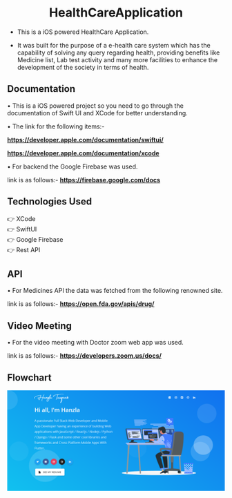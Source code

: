 <h1 align="center">HealthCareApplication</h1>

- This is a iOS powered HealthCare Application.
  
- It was built for the purpose of a e-health care system which has the capability of solving any query regarding health, providing benefits like Medicine list, Lab test activity and many more facilities to enhance the development of the society in terms of health.

## Documentation

• This is a iOS powered project so you need to go through the documentation of Swift UI and XCode for better understanding.

• The link for the following items:-  
  
**https://developer.apple.com/documentation/swiftui/** 
  
**https://developer.apple.com/documentation/xcode**

• For backend the Google Firebase was used.

  link is as follows:- **https://firebase.google.com/docs**

## Technologies Used

👉 XCode\
👉 SwiftUI\
👉 Google Firebase\
👉 Rest API

## API

• For Medicines API the data was fetched from the following renowned site.

  link is as follows:- **https://open.fda.gov/apis/drug/**

## Video Meeting

• For the video meeting with Doctor zoom web app was used.

  link is as follows:- **https://developers.zoom.us/docs/**

## Flowchart

<p align="center">
  <kbd>
    <img src="https://github.com/1hanzla100/developer-portfolio/blob/master/picture.PNG"></img>
  </kbd>
</p>






  
